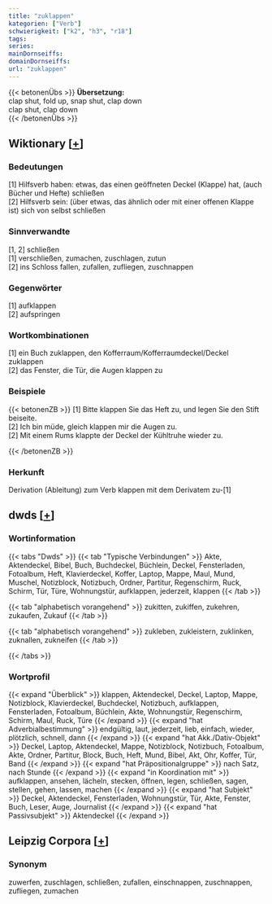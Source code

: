 ```yaml
---
title: "zuklappen"
kategorien: ["Verb"]
schwierigkeit: ["k2", "h3", "r18"]
tags:
series:
mainDornseiffs:
domainDornseiffs:
url: "zuklappen"
---
```


{{< betonenÜbs >}}
**Übersetzung:**  
clap shut, fold up, snap shut, clap down  
clap shut, clap down  
{{< /betonenÜbs >}}

## Wiktionary [[+](https://de.wiktionary.org/wiki/zuklappen)]

### Bedeutungen
[1] Hilfsverb haben: etwas, das einen geöffneten Deckel (Klappe) hat, (auch Bücher und Hefte) schließen  
[2] Hilfsverb sein: (über etwas, das ähnlich oder mit einer offenen Klappe ist) sich von selbst schließen  

### Sinnverwandte
[1, 2] schließen  
[1] verschließen, zumachen, zuschlagen, zutun  
[2] ins Schloss fallen, zufallen, zufliegen, zuschnappen  

### Gegenwörter
[1] aufklappen  
[2] aufspringen  

### Wortkombinationen
[1] ein Buch zuklappen, den Kofferraum/Kofferraumdeckel/Deckel zuklappen  
[2] das Fenster, die Tür, die Augen klappen zu  

### Beispiele
{{< betonenZB >}}
[1] Bitte klappen Sie das Heft zu, und legen Sie den Stift beiseite.  
[2] Ich bin müde, gleich klappen mir die Augen zu.  
[2] Mit einem Rums klappte der Deckel der Kühltruhe wieder zu.  

{{< /betonenZB >}}
### Herkunft
Derivation (Ableitung) zum Verb klappen mit dem Derivatem zu-[1]  



## dwds [[+](https://www.dwds.de/wb/zuklappen)]

### Wortinformation
{{< tabs "Dwds" >}}
{{< tab "Typische Verbindungen" >}}
Akte, Aktendeckel, Bibel, Buch, Buchdeckel, Büchlein, Deckel, Fensterladen, Fotoalbum, Heft, Klavierdeckel, Koffer, Laptop, Mappe, Maul, Mund, Muschel, Notizblock, Notizbuch, Ordner, Partitur, Regenschirm, Ruck, Schirm, Tür, Türe, Wohnungstür, aufklappen, jederzeit, klappen
{{< /tab >}}

{{< tab "alphabetisch vorangehend" >}}
zukitten, zukiffen, zukehren, zukaufen, Zukauf
{{< /tab >}}

{{< tab "alphabetisch vorangehend" >}}
zukleben, zukleistern, zuklinken, zuknallen, zukneifen
{{< /tab >}}

{{< /tabs >}}

### Wortprofil
{{< expand "Überblick" >}} klappen, Aktendeckel, Deckel, Laptop, Mappe, Notizblock, Klavierdeckel, Buchdeckel, Notizbuch, aufklappen, Fensterladen, Fotoalbum, Büchlein, Akte, Wohnungstür, Regenschirm, Schirm, Maul, Ruck, Türe {{< /expand >}}
{{< expand "hat Adverbialbestimmung" >}} endgültig, laut, jederzeit, lieb, einfach, wieder, plötzlich, schnell, dann {{< /expand >}}
{{< expand "hat Akk./Dativ-Objekt" >}} Deckel, Laptop, Aktendeckel, Mappe, Notizblock, Notizbuch, Fotoalbum, Akte, Ordner, Partitur, Block, Buch, Heft, Mund, Bibel, Akt, Ohr, Koffer, Tür, Band {{< /expand >}}
{{< expand "hat Präpositionalgruppe" >}} nach Satz, nach Stunde {{< /expand >}}
{{< expand "in Koordination mit" >}} aufklappen, ansehen, lächeln, stecken, öffnen, legen, schließen, sagen, stellen, gehen, lassen, machen {{< /expand >}}
{{< expand "hat Subjekt" >}} Deckel, Aktendeckel, Fensterladen, Wohnungstür, Tür, Akte, Fenster, Buch, Leser, Auge, Journalist {{< /expand >}}
{{< expand "hat Passivsubjekt" >}} Aktendeckel {{< /expand >}}

## Leipzig Corpora [[+](https://corpora.uni-leipzig.de/en/res?word=zuklappen&corpusId=deu_newscrawl-public_2018)]


### Synonym
zuwerfen, zuschlagen, schließen, zufallen, einschnappen, zuschnappen, zufliegen, zumachen

